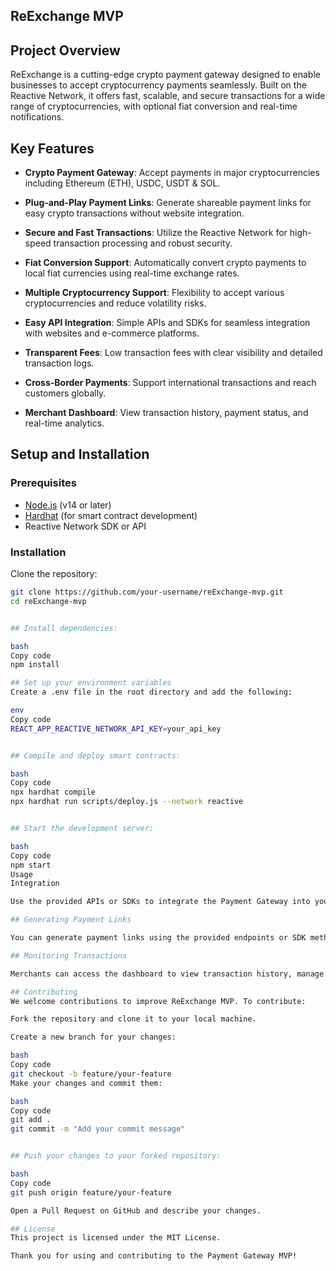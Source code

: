 ## ReExchange MVP

## Project Overview

ReExchange is a cutting-edge crypto payment gateway designed to enable businesses to accept cryptocurrency payments seamlessly. Built on the Reactive Network, it offers fast, scalable, and secure transactions for a wide range of cryptocurrencies, with optional fiat conversion and real-time notifications.

## Key Features

- **Crypto Payment Gateway**: Accept payments in major cryptocurrencies including Ethereum (ETH), USDC, USDT & SOL.
  
- **Plug-and-Play Payment Links**: Generate shareable payment links for easy crypto transactions without website integration.
  
- **Secure and Fast Transactions**: Utilize the Reactive Network for high-speed transaction processing and robust security.
  
- **Fiat Conversion Support**: Automatically convert crypto payments to local fiat currencies using real-time exchange rates.
  
- **Multiple Cryptocurrency Support**: Flexibility to accept various cryptocurrencies and reduce volatility risks.
  
- **Easy API Integration**: Simple APIs and SDKs for seamless integration with websites and e-commerce platforms.
  
- **Transparent Fees**: Low transaction fees with clear visibility and detailed transaction logs.
  
- **Cross-Border Payments**: Support international transactions and reach customers globally.
  
- **Merchant Dashboard**: View transaction history, payment status, and real-time analytics.

## Setup and Installation

### Prerequisites

- [Node.js](https://nodejs.org/) (v14 or later)
- [Hardhat](https://hardhat.org/) (for smart contract development)
- Reactive Network SDK or API

### Installation
 Clone the repository:


   ```bash
   git clone https://github.com/your-username/reExchange-mvp.git
   cd reExchange-mvp
   
   
## Install dependencies:

bash
Copy code
npm install

## Set up your environment variables
Create a .env file in the root directory and add the following:

env
Copy code
REACT_APP_REACTIVE_NETWORK_API_KEY=your_api_key


## Compile and deploy smart contracts:

bash
Copy code
npx hardhat compile
npx hardhat run scripts/deploy.js --network reactive


## Start the development server:

bash
Copy code
npm start
Usage
Integration

Use the provided APIs or SDKs to integrate the Payment Gateway into your website or application. Detailed API documentation can be found in the docs/ directory.

## Generating Payment Links

You can generate payment links using the provided endpoints or SDK methods. Share these links with customers to facilitate crypto payments.

## Monitoring Transactions

Merchants can access the dashboard to view transaction history, manage payments, and track real-time analytics.

## Contributing
We welcome contributions to improve ReExchange MVP. To contribute:

Fork the repository and clone it to your local machine.

Create a new branch for your changes:

bash
Copy code
git checkout -b feature/your-feature
Make your changes and commit them:

bash
Copy code
git add .
git commit -m "Add your commit message"


## Push your changes to your forked repository:

bash
Copy code
git push origin feature/your-feature

Open a Pull Request on GitHub and describe your changes.

## License
This project is licensed under the MIT License.

Thank you for using and contributing to the Payment Gateway MVP!
